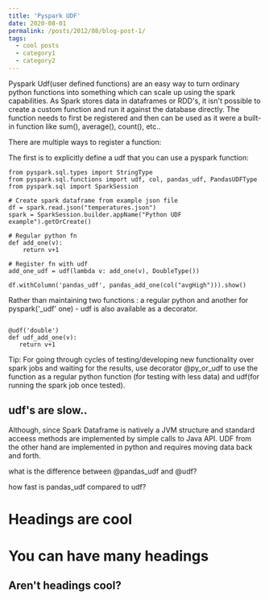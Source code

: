 ```yaml
---
title: 'Pyspark UDF'
date: 2020-08-01
permalink: /posts/2012/08/blog-post-1/
tags:
  - cool posts
  - category1
  - category2
---
```


Pyspark Udf(user defined functions) are an easy way to turn ordinary python functions into something which can scale up using the spark capabilities. As Spark stores data in dataframes or RDD's, it isn't possible to create a custom function and run it against the database directly. The function needs to first be registered and then can be used as it were a built-in function like sum(), average(), count(), etc..

There are multiple ways to register a function: 

The first is to explicitly define a udf that you can use a pyspark function:
```
from pyspark.sql.types import StringType
from pyspark.sql.functions import udf, col, pandas_udf, PandasUDFType
from pyspark.sql import SparkSession
 
# Create spark dataframe from example json file
df = spark.read.json("temperatures.json")
spark = SparkSession.builder.appName("Python UDF example").getOrCreate() 

# Regular python fn
def add_one(v):
    return v+1

# Register fn with udf
add_one_udf = udf(lambda v: add_one(v), DoubleType())

df.withColumn('pandas_udf', pandas_add_one(col("avgHigh"))).show()
```

Rather than maintaining two functions : a regular python and another for pyspark('_udf' one) - udf is also available as a decorator.

 ```

@udf('double')
def udf_add_one(v):
    return v+1
```
Tip: For going through cycles of testing/developing new functionality over spark jobs and waiting for the results, use decorator @py_or_udf to use the function as a regular python function (for testing with less data) and udf(for running the spark job once tested).

udf's are slow..
------

Although, since Spark Dataframe is natively a JVM structure and standard acceess methods are implemented by simple calls to Java API. UDF from the other hand are implemented in python and requires moving data back and forth.



what is the difference between @pandas_udf and @udf?

how fast is pandas_udf compared to udf?




Headings are cool
======

You can have many headings
======

Aren't headings cool?
------